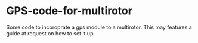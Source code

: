 # GPS-code-for-multirotor
Some code to incoroprate a gps module to a multirotor. This may features a guide at request on how to set it up. 
